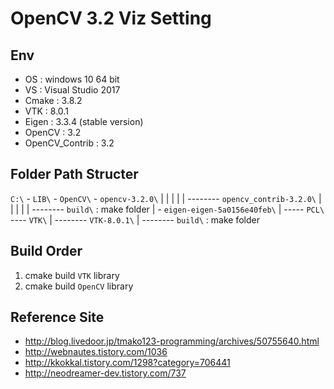 # OpenCV 3.2 Viz Setting

## Env
* OS : windows 10 64 bit
* VS : Visual Studio 2017 
* Cmake : 3.8.2
* VTK : 8.0.1
* Eigen : 3.3.4 (stable version)
* OpenCV : 3.2
* OpenCV_Contrib : 3.2 

## Folder Path Structer
`C:\` - `LIB\` - `OpenCV\` - `opencv-3.2.0\` 
           |         |        |
           |         |        -------- `opencv_contrib-3.2.0\` 
           |         |        |
           |         |        -------- `build\` : make folder
           |         - `eigen-eigen-5a0156e40feb\` 
           |
           ----- `PCL\` ---- `VTK\` 
                              |
                              -------- `VTK-8.0.1\` 
                              | 
                              -------- `build\` : make folder
                              
## Build Order
1. cmake build `VTK` library
2. cmake build `OpenCV` library

## Reference Site
* http://blog.livedoor.jp/tmako123-programming/archives/50755640.html
* http://webnautes.tistory.com/1036
* http://kkokkal.tistory.com/1298?category=706441
* http://neodreamer-dev.tistory.com/737

